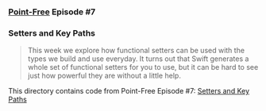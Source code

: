 ### [Point-Free](https://www.pointfree.co) Episode #7

### Setters and Key Paths

> This week we explore how functional setters can be used with the types we build and use everyday. It turns
out that Swift generates a whole set of functional setters for you to use, but it can be hard to see
just how powerful they are without a little help.

This directory contains code from Point-Free Episode #7:
[Setters and Key Paths](https://www.pointfree.co/episodes/ep7-setters-and-key-paths)
